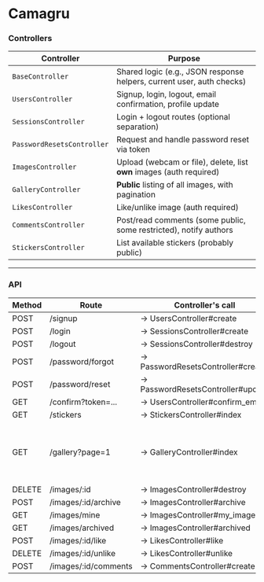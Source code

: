 # Camagru

### Controllers

| Controller                 | Purpose                                                               |
| -------------------------- | --------------------------------------------------------------------- |
| `BaseController`           | Shared logic (e.g., JSON response helpers, current user, auth checks) |
| `UsersController`          | Signup, login, logout, email confirmation, profile update             |
| `SessionsController`       | Login + logout routes (optional separation)                           |
| `PasswordResetsController` | Request and handle password reset via token                           |
| `ImagesController`         | Upload (webcam or file), delete, list **own** images (auth required)  |
| `GalleryController`        | **Public** listing of all images, with pagination                     |
| `LikesController`          | Like/unlike image (auth required)                                     |
| `CommentsController`       | Post/read comments (some public, some restricted), notify authors     |
| `StickersController`       | List available stickers (probably public)                             |

---

### API

| Method | Route | Controller's call | STATUS |
| ---- | ----------------------------- | ------------------------ | ---- |
| POST |     /signup                   | → UsersController#create | OK |
| POST |     /login                    | → SessionsController#create | OK |
| POST |     /logout                   | → SessionsController#destroy | OK |
| POST |     /password/forgot          | → PasswordResetsController#create | OK |
| POST |     /password/reset           | → PasswordResetsController#update | OK |
| GET |      /confirm?token=...        | → UsersController#confirm_email | OK |
| GET |      /stickers                 | → StickersController#index | OK |
| GET |      /gallery?page=1           | → GalleryController#index | OK (Missing ordering by comments, likes) |
| DELETE |   /images/:id               | → ImagesController#destroy | OK |
| POST |     /images/:id/archive       | → ImagesController#archive | OK |
| GET |      /images/mine              | → ImagesController#my_images | OK |
| GET |      /images/archived          | → ImagesController#archived | OK |
| POST |     /images/:id/like          | → LikesController#like | OK |
| DELETE |   /images/:id/unlike        | → LikesController#unlike | OK |
| POST |     /images/:id/comments      | → CommentsController#create | OK |
